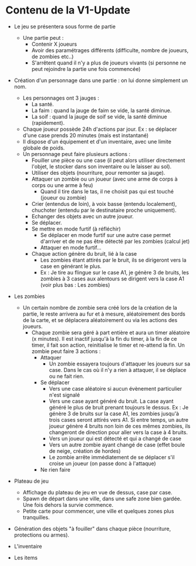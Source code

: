 # Contenu de la V1-Update
- Le jeu se présentera sous forme de partie
  - Une partie peut :
    - Contenir X joueurs
    - Avoir des paramétrages différents (difficulte, nombre de joueurs, de zombies etc..)
    - S'arrêtent quand il n'y a plus de joueurs vivants (si personne ne peut rejoindre la partie une fois commencée)

- Création d'un personnage dans une partie : on lui donne simplement un nom.
  - Les personnages ont 3 jauges :
    - La santé.
    - La faim : quand la jauge de faim se vide, la santé diminue.
    - La soif : quand la jauge de soif se vide, la santé diminue (rapidement).
  - Chaque joueur possède 24h d'actions par jour. Ex : se déplacer d'une case prends 20 minutes (mais est instantané)
  - Il dispose d'un équipement et d'un inventaire, avec une limite globale de poids.
  - Un personnage peut faire plusieurs actions :    
    - Fouiller une pièce ou une case (il peut alors utiliser directement l'objet, le stocker dans son inventaire ou le laisser au sol).
    - Utiliser des objets (nourriture, pour remonter sa jauge).
    - Attaquer un zombie ou un joueur (avec une arme de corps à corps ou une arme à feu)
      - Quand il tire dans le tas, il ne choisit pas qui est touché (joueur ou zombie)
    - Crier (entendus de loin), à voix basse (entendu localement), chuchoter (entendu par le destinataire proche uniquement).
    - Echanger des objets avec un autre joueur.
    - Se déplacer.
    - Se mettre en mode furtif (à réfléchir)
      - Se déplacer en mode furtif sur une autre case permet d'arriver et de ne pas être détecté par les zombies (calcul jet)
      - Attaquer en mode furtif... 
    - Chaque action génère du bruit, lié à la case
      - Les zombies étant attirés par le bruit, ils se dirigeront vers la case en générant le plus.
      - Ex : Je tire au flingue sur le case A1, je génère 3 de bruits, les zombies à 3 cases aux alentours se dirigent vers la case A1 (voir plus bas : Les zombies)

- Les zombies
  - Un certain nombre de zombie sera créé lors de la création de la partie, le reste arrivera au fur et à mesure, aléatoirement des bords de la carte, et se déplacera aléatoirement ou via les actions des joueurs.
    - Chaque zombie sera géré à part entière et aura un timer aléatoire (x minutes). Il est inactif jusqu'à la fin du timer, à la fin de ce timer, il fait son action, reinitialise le timer et re-attend la fin. Un zombie peut faire 3 actions :
      - Attaquer
        - Un zombie essayera toujours d'attaquer les joueurs sur sa case. Dans le cas où il n'y a rien à attaquer, il se déplace ou ne fait rien.
      - Se déplacer
        - Vers une case aléatoire si aucun évènement particulier n'est signalé
        - Vers une case ayant généré du bruit. La case ayant généré le plus de bruit prenant toujours le dessus. Ex : Je génère 3 de bruits sur la case A1, les zombies jusqu'à trois cases seront attirés vers A1. Si entre temps, un autre joueur génère 4 bruits non loin de ces mêmes zombies, ils changeront de direction pour aller vers la case à 4 bruits.
        - Vers un joueur qui est détecté et qui a changé de case
        - Vers un autre zombie ayant changé de case (effet boule de neige, création de hordes)
        - Le zombie arrête immédiatement de se déplacer s'il croise un joueur (on passe donc à l'attaque)
      - Ne rien faire

- Plateau de jeu
  - Affichage du plateau de jeu en vue de dessus, case par case.
  - Spawn de départ dans une ville, dans une safe zone bien gardée. Une fois dehors la survie commence.
  - Petite carte pour commencer, une ville et quelques zones plus tranquilles.

- Génération des objets "à fouiller" dans chaque pièce (nourriture, protections ou armes).

- L'inventaire

- Les items

